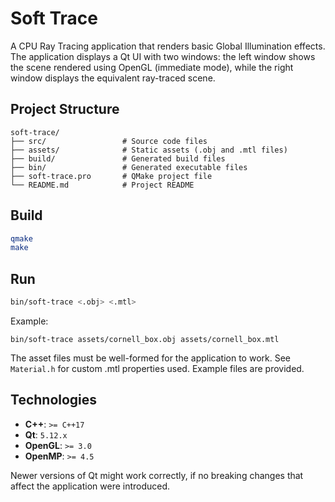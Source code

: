 # Soft Trace

A CPU Ray Tracing application that renders basic Global Illumination effects.
The application displays a Qt UI with two windows: the left window shows the scene rendered using OpenGL (immediate mode), while the right window displays the equivalent ray-traced scene.

## Project Structure

```plaintext
soft-trace/
├── src/                 # Source code files
├── assets/              # Static assets (.obj and .mtl files)
├── build/               # Generated build files
├── bin/                 # Generated executable files
├── soft-trace.pro       # QMake project file
└── README.md            # Project README
```

## Build

```bash
qmake
make
```

## Run

```bash
bin/soft-trace <.obj> <.mtl>
```

Example:

```shell
bin/soft-trace assets/cornell_box.obj assets/cornell_box.mtl
```

The asset files must be well-formed for the application to work. See `Material.h` for custom .mtl properties used.
Example files are provided.

## Technologies

* **C++**: `>= C++17`
* **Qt**: `5.12.x`
* **OpenGL**: `>= 3.0`
* **OpenMP**: `>= 4.5`

Newer versions of Qt might work correctly, if no breaking changes that affect the application were introduced.